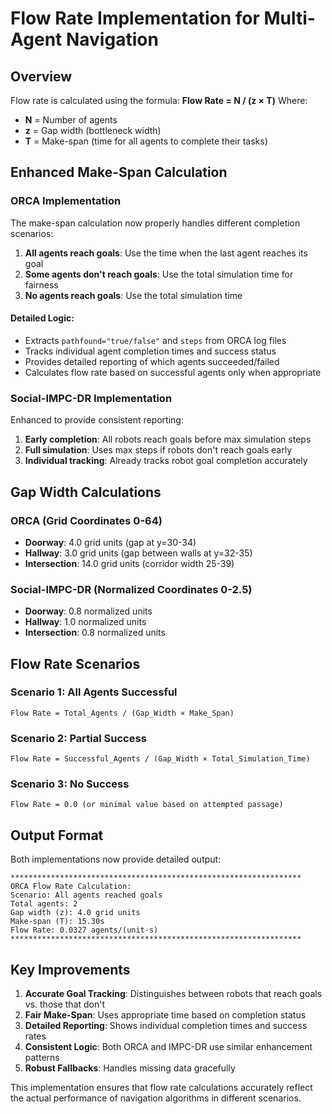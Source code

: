 # Flow Rate Implementation for Multi-Agent Navigation

## Overview
Flow rate is calculated using the formula: **Flow Rate = N / (z × T)**
Where:
- **N** = Number of agents
- **z** = Gap width (bottleneck width)
- **T** = Make-span (time for all agents to complete their tasks)

## Enhanced Make-Span Calculation

### ORCA Implementation
The make-span calculation now properly handles different completion scenarios:

1. **All agents reach goals**: Use the time when the last agent reaches its goal
2. **Some agents don't reach goals**: Use the total simulation time for fairness
3. **No agents reach goals**: Use the total simulation time

#### Detailed Logic:
- Extracts `pathfound="true/false"` and `steps` from ORCA log files
- Tracks individual agent completion times and success status
- Provides detailed reporting of which agents succeeded/failed
- Calculates flow rate based on successful agents only when appropriate

### Social-IMPC-DR Implementation
Enhanced to provide consistent reporting:

1. **Early completion**: All robots reach goals before max simulation steps
2. **Full simulation**: Uses max steps if robots don't reach goals early
3. **Individual tracking**: Already tracks robot goal completion accurately

## Gap Width Calculations

### ORCA (Grid Coordinates 0-64)
- **Doorway**: 4.0 grid units (gap at y=30-34)
- **Hallway**: 3.0 grid units (gap between walls at y=32-35)
- **Intersection**: 14.0 grid units (corridor width 25-39)

### Social-IMPC-DR (Normalized Coordinates 0-2.5)
- **Doorway**: 0.8 normalized units
- **Hallway**: 1.0 normalized units  
- **Intersection**: 0.8 normalized units

## Flow Rate Scenarios

### Scenario 1: All Agents Successful
```
Flow Rate = Total_Agents / (Gap_Width × Make_Span)
```

### Scenario 2: Partial Success
```
Flow Rate = Successful_Agents / (Gap_Width × Total_Simulation_Time)
```

### Scenario 3: No Success
```
Flow Rate = 0.0 (or minimal value based on attempted passage)
```

## Output Format

Both implementations now provide detailed output:
```
*****************************************************************
ORCA Flow Rate Calculation:
Scenario: All agents reached goals
Total agents: 2
Gap width (z): 4.0 grid units
Make-span (T): 15.30s
Flow Rate: 0.0327 agents/(unit·s)
*****************************************************************
```

## Key Improvements

1. **Accurate Goal Tracking**: Distinguishes between robots that reach goals vs. those that don't
2. **Fair Make-Span**: Uses appropriate time based on completion status
3. **Detailed Reporting**: Shows individual completion times and success rates
4. **Consistent Logic**: Both ORCA and IMPC-DR use similar enhancement patterns
5. **Robust Fallbacks**: Handles missing data gracefully

This implementation ensures that flow rate calculations accurately reflect the actual performance of navigation algorithms in different scenarios. 